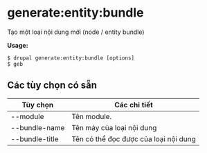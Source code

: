 # generate:entity:bundle
Tạo một loại nội dung mới (node / entity bundle)

**Usage:**
```
$ drupal generate:entity:bundle [options] 
$ geb  
```

## Các tùy chọn có sẵn
Tùy chọn | Các chi tiết
-------|-------------
--module | Tên module.
--bundle-name | Tên máy của loại nội dung
--bundle-title | Tên có thể đọc được của loại nội dung
